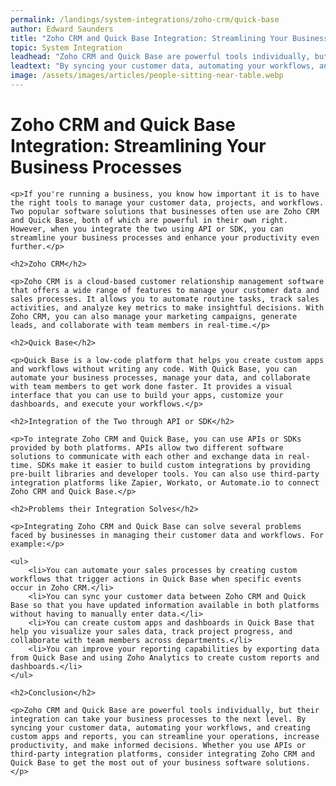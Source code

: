 ```yaml
---
permalink: /landings/system-integrations/zoho-crm/quick-base
author: Edward Saunders
title: "Zoho CRM and Quick Base Integration: Streamlining Your Business Processes"
topic: System Integration
leadhead: "Zoho CRM and Quick Base are powerful tools individually, but their integration can take your business processes to the next level"
leadtext: "By syncing your customer data, automating your workflows, and creating custom apps and reports, you can streamline your operations, increase productivity, and make informed decisions. Whether you use APIs or third-party integration platforms, consider integrating Zoho CRM and Quick Base to get the most out of your business software solutions."
image: /assets/images/articles/people-sitting-near-table.webp
---
```

<div class="arttext">
	<h1>Zoho CRM and Quick Base Integration: Streamlining Your Business Processes</h1>

	<p>If you're running a business, you know how important it is to have the right tools to manage your customer data, projects, and workflows. Two popular software solutions that businesses often use are Zoho CRM and Quick Base, both of which are powerful in their own right. However, when you integrate the two using API or SDK, you can streamline your business processes and enhance your productivity even further.</p>

	<h2>Zoho CRM</h2>

	<p>Zoho CRM is a cloud-based customer relationship management software that offers a wide range of features to manage your customer data and sales processes. It allows you to automate routine tasks, track sales activities, and analyze key metrics to make insightful decisions. With Zoho CRM, you can also manage your marketing campaigns, generate leads, and collaborate with team members in real-time.</p>

	<h2>Quick Base</h2>

	<p>Quick Base is a low-code platform that helps you create custom apps and workflows without writing any code. With Quick Base, you can automate your business processes, manage your data, and collaborate with team members to get work done faster. It provides a visual interface that you can use to build your apps, customize your dashboards, and execute your workflows.</p>

	<h2>Integration of the Two through API or SDK</h2>

	<p>To integrate Zoho CRM and Quick Base, you can use APIs or SDKs provided by both platforms. APIs allow two different software solutions to communicate with each other and exchange data in real-time. SDKs make it easier to build custom integrations by providing pre-built libraries and developer tools. You can also use third-party integration platforms like Zapier, Workato, or Automate.io to connect Zoho CRM and Quick Base.</p>

	<h2>Problems their Integration Solves</h2>

	<p>Integrating Zoho CRM and Quick Base can solve several problems faced by businesses in managing their customer data and workflows. For example:</p>

	<ul>
		<li>You can automate your sales processes by creating custom workflows that trigger actions in Quick Base when specific events occur in Zoho CRM.</li>
		<li>You can sync your customer data between Zoho CRM and Quick Base so that you have updated information available in both platforms without having to manually enter data.</li>
		<li>You can create custom apps and dashboards in Quick Base that help you visualize your sales data, track project progress, and collaborate with team members across departments.</li>
		<li>You can improve your reporting capabilities by exporting data from Quick Base and using Zoho Analytics to create custom reports and dashboards.</li>
	</ul>

	<h2>Conclusion</h2>

	<p>Zoho CRM and Quick Base are powerful tools individually, but their integration can take your business processes to the next level. By syncing your customer data, automating your workflows, and creating custom apps and reports, you can streamline your operations, increase productivity, and make informed decisions. Whether you use APIs or third-party integration platforms, consider integrating Zoho CRM and Quick Base to get the most out of your business software solutions.</p>

</div>